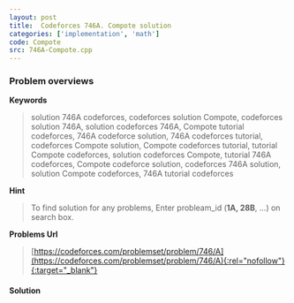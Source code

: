 ```yaml
---
layout: post
title:  Codeforces 746A. Compote solution
categories: ['implementation', 'math']
code: Compote
src: 746A-Compote.cpp
---
```

### **Problem overviews**

**Keywords**
> solution 746A codeforces, codeforces solution Compote, codeforces solution 746A, solution codeforces 746A, Compote tutorial codeforces, 746A codeforce solution, 746A codeforces tutorial, codeforces Compote solution, Compote codeforces tutorial, tutorial Compote codeforces, solution codeforces Compote, tutorial 746A codeforces, Compote codeforce solution, codeforces 746A solution, solution Compote codeforces, 746A tutorial codeforces

**Hint**
> To find solution for any problems, Enter probleam_id (**1A, 28B**, ...) on search box. 

**Problems Url**
> [https://codeforces.com/problemset/problem/746/A](https://codeforces.com/problemset/problem/746/A){:rel="nofollow"}{:target="_blank"}

#### **Solution**



